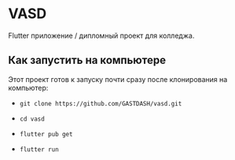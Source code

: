 # VASD

Flutter приложение / дипломный проект для колледжа.

## Как запустить на компьютере

Этот проект готов к запуску почти сразу после клонирования на компьютер:
- ```console
  git clone https://github.com/GASTDASH/vasd.git
  ```
- ```console
  cd vasd
  ```
- ```console
  flutter pub get
  ```
- ```console
  flutter run
  ```
